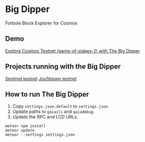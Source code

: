 # Big Dipper
Forbole Block Explorer for Cosmos

## Demo
[Explore Cosmos Testnet (game-of-stakes-2) with The Big Dipper](https://bigdipper.forbole.com)

## Projects running with the Big Dipper
[Sentinel testnet](https://explorer.sentinelgroup.io/)
[JoyStream testnet](http://explorer.joystream.org/)

## How to run The Big Dipper

1. Copy `settings.json.default` to `settings.json`.
2. Update paths to `gaiacli` and `gaiadebug`.
3. Update the RPC and LCD URLs.

```
meteor npm install
meteor update
meteor --settings settings.json
```
